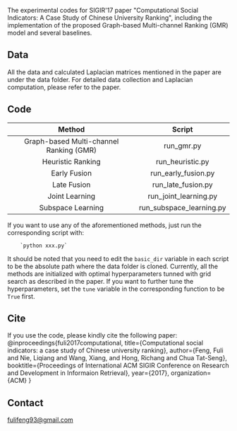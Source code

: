 The experimental codes for SIGIR'17 paper "Computational Social Indicators: A Case Study of Chinese University Ranking", including the implementation of the proposed Graph-based Multi-channel Ranking (GMR) model and several baselines.

## Data

All the data and calculated Laplacian matrices mentioned in the paper are under the data folder. For detailed data collection and Laplacian computation, please refer to the paper.

## Code

| Method | Script |
| :-----------: | :-----------: |
| Graph-based Multi-channel Ranking (GMR) | run_gmr.py |
| Heuristic Ranking | run_heuristic.py |
| Early Fusion | run_early_fusion.py |
| Late Fusion | run_late_fusion.py |
| Joint Learning | run_joint_learning.py |
| Subspace Learning | run_subspace_learning.py |

If you want to use any of the aforementioned methods, just run the corresponding script with:

        `python xxx.py`

It should be noted that you need to edit the `basic_dir` variable in each script to be the absolute path where the data folder is cloned. Currently, all the methods are initialized with optimal hyperparameters tunned with grid search as described in the paper. If you want to further tune the hyperparameters, set the `tune` variable in the corresponding function to be `True` first.  

## Cite

If you use the code, please kindly cite the following paper:
@inproceedings{fuli2017computational,
  title={Computational social indicators: a case study of Chinese university ranking},
  author={Feng, Fuli and Nie, Liqiang and Wang, Xiang, and Hong, Richang and Chua Tat-Seng},
  booktitle={Proceedings of International ACM SIGIR Conference on Research and Development in Informaion Retrieval},
  year={2017},
  organization={ACM}
}

## Contact

fulifeng93@gmail.com
